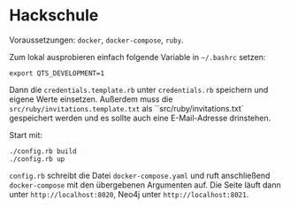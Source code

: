 # Hackschule

Voraussetzungen: `docker`, `docker-compose`, `ruby`.

Zum lokal ausprobieren einfach folgende Variable in `~/.bashrc` setzen:

    export QTS_DEVELOPMENT=1
    
Dann die `credentials.template.rb` unter `credentials.rb` speichern und eigene Werte einsetzen. Außerdem muss die `src/ruby/invitations.template.txt` als ``src/ruby/invitations.txt` gespeichert werden und es sollte auch eine E-Mail-Adresse drinstehen.

Start mit:

    ./config.rb build
    ./config.rb up
    
`config.rb` schreibt die Datei `docker-compose.yaml` und ruft anschließend `docker-compose` mit den übergebenen Argumenten auf. Die Seite läuft dann unter `http://localhost:8020`, Neo4j unter `http://localhost:8021`.

